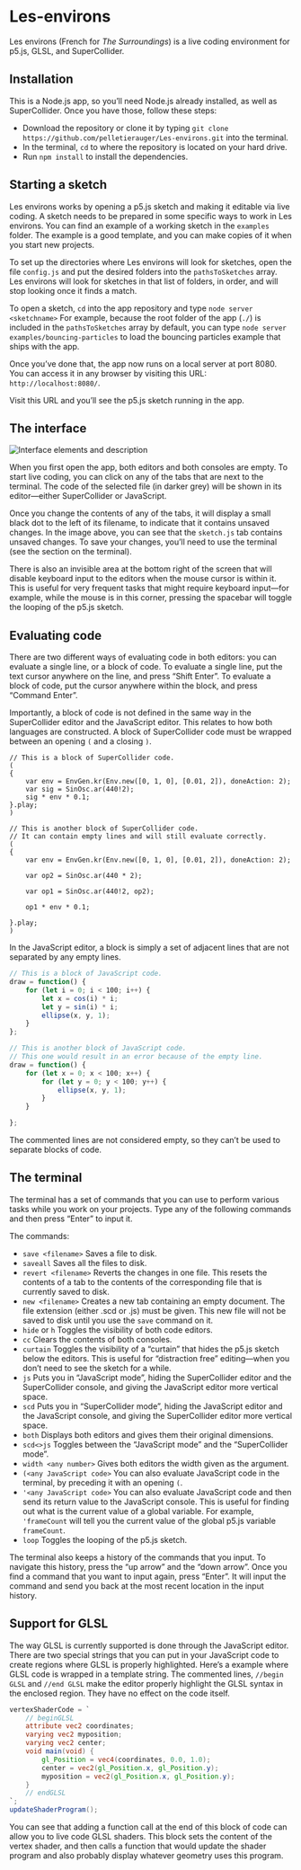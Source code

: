 # Les-environs

Les environs (French for *The Surroundings*) is a live coding environment for p5.js, GLSL, and SuperCollider.

## Installation

This is a Node.js app, so you’ll need Node.js already installed, as well as SuperCollider. Once you have those, follow these steps:

* Download the repository or clone it by typing `git clone https://github.com/pelletierauger/Les-environs.git` into the terminal.
* In the terminal, `cd` to where the repository is located on your hard drive.
* Run `npm install` to install the dependencies.

## Starting a sketch

Les environs works by opening a p5.js sketch and making it editable via live coding. A sketch needs to be prepared in some specific ways to work in Les environs. You can find an example of a working sketch in the `examples` folder. The example is a good template, and you can make copies of it when you start new projects.

To set up the directories where Les environs will look for sketches, open the file `config.js` and put the desired folders into the `pathsToSketches` array. Les environs will look for sketches in that list of folders, in order, and will stop looking once it finds a match.

To open a sketch, `cd` into the app repository and type `node server <sketchname>` For example, because the root folder of the app (`./`) is included in the `pathsToSketches` array by default, you can type `node server examples/bouncing-particles` to load the bouncing particles example that ships with the app.

Once you’ve done that, the app now runs on a local server at port 8080. You can access it in any browser by visiting this URL: `http://localhost:8080/`.

Visit this URL and you’ll see the p5.js sketch running in the app.

## The interface

![Interface elements and description](https://dl.dropboxusercontent.com/s/376jrfqcgt089x1/interface-2.png)

When you first open the app, both editors and both consoles are empty. To start live coding, you can click on any of the tabs that are next to the terminal. The code of the selected file (in darker grey) will be shown in its editor—either SuperCollider or JavaScript.

Once you change the contents of any of the tabs, it will display a small black dot to the left of its filename, to indicate that it contains unsaved changes. In the image above, you can see that the `sketch.js` tab contains unsaved changes. To save your changes, you’ll need to use the terminal (see the section on the terminal).

There is also an invisible area at the bottom right of the screen that will disable keyboard input to the editors when the mouse cursor is within it. This is useful for very frequent tasks that might require keyboard input—for example, while the mouse is in this corner, pressing the spacebar will toggle the looping of the p5.js sketch.


## Evaluating code

There are two different ways of evaluating code in both editors: you can evaluate a single line, or a block of code. To evaluate a single line, put the text cursor anywhere on the line, and press “Shift Enter”. To evaluate a block of code, put the cursor anywhere within the block, and press “Command Enter”.

Importantly, a block of code is not defined in the same way in the SuperCollider editor and the JavaScript editor. This relates to how both languages are constructed. A block of SuperCollider code must be wrapped between an opening `(` and a closing `)`.

```supercollider
// This is a block of SuperCollider code.
(
{
    var env = EnvGen.kr(Env.new([0, 1, 0], [0.01, 2]), doneAction: 2);
    var sig = SinOsc.ar(440!2);
    sig * env * 0.1;
}.play;
)

// This is another block of SuperCollider code. 
// It can contain empty lines and will still evaluate correctly.
(
{
    var env = EnvGen.kr(Env.new([0, 1, 0], [0.01, 2]), doneAction: 2);

    var op2 = SinOsc.ar(440 * 2);

    var op1 = SinOsc.ar(440!2, op2);

    op1 * env * 0.1;

}.play;
)
```

In the JavaScript editor, a block is simply a set of adjacent lines that are not separated by any empty lines.

```javascript
// This is a block of JavaScript code.
draw = function() {
    for (let i = 0; i < 100; i++) {
        let x = cos(i) * i;
        let y = sin(i) * i;
        ellipse(x, y, 1);
    }
};

// This is another block of JavaScript code. 
// This one would result in an error because of the empty line.
draw = function() {
    for (let x = 0; x < 100; x++) {
        for (let y = 0; y < 100; y++) {
            ellipse(x, y, 1);
        }
    }

};
```

The commented lines are not considered empty, so they can’t be used to separate blocks of code.

## The terminal

The terminal has a set of commands that you can use to perform various tasks while you work on your projects. Type any of the following commands and then press “Enter” to input it.

The commands:

* `save <filename>` Saves a file to disk.
* `saveall` Saves all the files to disk.
* `revert <filename>` Reverts the changes in one file. This resets the contents of a tab to the contents of the corresponding file that is currently saved to disk.
* `new <filename>` Creates a new tab containing an empty document. The file extension (either .scd or .js) must be given. This new file will not be saved to disk until you use the `save` command on it.
* `hide` or `h` Toggles the visibility of both code editors.
* `cc` Clears the contents of both consoles.
* `curtain` Toggles the visibility of a “curtain” that hides the p5.js sketch below the editors. This is useful for “distraction free” editing—when you don’t need to see the sketch for a while.
* `js` Puts you in “JavaScript mode”, hiding the SuperCollider editor and the SuperCollider console, and giving the JavaScript editor more vertical space.
*  `scd` Puts you in “SuperCollider mode”, hiding the JavaScript editor and the JavaScript console, and giving the SuperCollider editor more vertical space.
* `both` Displays both editors and gives them their original dimensions.
* `scd<>js` Toggles between the “JavaScript mode” and the “SuperCollider mode”.
* `width <any number>` Gives both editors the width given as the argument.
* `(<any JavaScript code>` You can also evaluate JavaScript code in the terminal, by preceding it with an opening `(`.
* `'<any JavaScript code>` You can also evaluate JavaScript code and then send its return value to the JavaScript console. This is useful for finding out what is the current value of a global variable. For example, `'frameCount` will tell you the current value of the global p5.js variable `frameCount`.
* `loop` Toggles the looping of the p5.js sketch.

The terminal also keeps a history of the commands that you input. To navigate this history, press the “up arrow” and the “down arrow”. Once you find a command that you want to input again, press “Enter”. It will input the command and send you back at the most recent location in the input history.

## Support for GLSL

The way GLSL is currently supported is done through the JavaScript editor. There are two special strings that you can put in your JavaScript code to create regions where GLSL is properly highlighted. Here’s a example where GLSL code is wrapped in a template string. The commented lines, `//begin GLSL` and `//end GLSL` make the editor properly highlight the GLSL syntax in the enclosed region. They have no effect on the code itself.

```glsl
vertexShaderCode = `
    // beginGLSL
    attribute vec2 coordinates;
    varying vec2 myposition;
    varying vec2 center;
    void main(void) {
        gl_Position = vec4(coordinates, 0.0, 1.0);
        center = vec2(gl_Position.x, gl_Position.y);
        myposition = vec2(gl_Position.x, gl_Position.y);
    }
    // endGLSL
`;
updateShaderProgram();
```

You can see that adding a function call at the end of this block of code can allow you to live code GLSL shaders. This block sets the content of the vertex shader, and then calls a function that would update the shader program and also probably display whatever geometry uses this program.